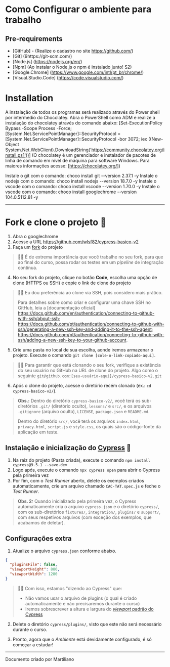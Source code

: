 # Como Configurar o ambiente para trabalho

## Pre-requirements

- [GitHub] - (Realize o cadastro no site https://github.com/)
- [Git] (9https://git-scm.com/)
- [Node.js] (https://nodejs.org/en/)
- [Npm] (Ao instalar o Node.js o npm é instalado junto! S2)
- [Google.Chrome] (https://www.google.com/intl/pt_br/chrome/) 
- [Visual.Studio.Code] (https://code.visualstudio.com/) 

# Installation

A instalação de todos os programas será realizado através do Power shell por intermedio do Chocolatey. Abra o PowerShell como ADM e realize a instalação do chocolatey através do comando abaixo:
[Set-ExecutionPolicy Bypass -Scope Process -Force; [System.Net.ServicePointManager]::SecurityProtocol = [System.Net.ServicePointManager]::SecurityProtocol -bor 3072; iex ((New-Object System.Net.WebClient).DownloadString('https://community.chocolatey.org/install.ps1'))] 
(O chocolatey é um gerenciador e instalador de pacotes de linha de comando em nível de máquina para software Windows. Para maiores informações acesse: [https://chocolatey.org/])

Instale o git com o comando: choco install git --version 2.37.1 -y
Instale o nodejs com o comando: choco install nodejs --version 18.7.0 -y
Instale o vscode com o comando: choco install vscode --version 1.70.0 -y
Instale o vscode com o comando: choco install googlechrome --version 104.0.5112.81 -y
_____

# Fork e clone o projeto 🐑

1. Abra o googlechrome
2. Acesse a URL https://github.com/wlsf82/cypress-basico-v2
3. Faça um [fork](https://docs.github.com/en/get-started/quickstart/fork-a-repo) do projeto

> 👨‍🏫 É de extrema importância que você trabalhe no seu fork, para que ao final do curso, possa rodar os testes em um _pipeline_ de integração contínua.

4. No seu fork do projeto, clique no botão **Code**, escolha uma opção de clone (HTTPS ou SSH) e copie o link de clone do projeto

> 👨‍🏫 Eu dou preferência ao clone via SSH, pois considero mais prático.
>
> Para detalhes sobre como criar e configurar uma chave SSH no GitHub, leia a [documentação oficial]
https://docs.github.com/en/authentication/connecting-to-github-with-ssh/about-ssh;
https://docs.github.com/pt/authentication/connecting-to-github-with-ssh/generating-a-new-ssh-key-and-adding-it-to-the-ssh-agent;
https://docs.github.com/pt/authentication/connecting-to-github-with-ssh/adding-a-new-ssh-key-to-your-github-account.

5. Crie uma pasta no local de sua escolha, aonde iremos armazenar o projeto.  Execute o comando `git clone [cole-o-link-copiado-aqui]`.

> 👨‍🏫 Para garantir que está clonando o seu fork, verifique a existência do seu usuário no GitHub na URL de clone do projeto. Algo como o seguinte `git@github.com:[seu-usuário-aqui]/cypress-basico-v2.git`

6. Após o clone do projeto, acesse o diretório recém clonado (ex.: `cd cypress-basico-v2/`).

> **Obs.:** Dentro do diretório `cypress-basico-v2/`, você terá os sub-diretórios `.git/` (diretório oculto), `lessons/` e `src/`, e os arquivos `.gitignore` (arquivo oculto), `LICENSE`, `package.json` e `README.md`.
>
> Dentro do diretório `src/`, você terá os arquivos `index.html`, `privacy.html`, `script.js` e `style.css`, os quais são o código-fonte da aplicação em teste.

## Instalação e inicialização do [Cypress](https://cypress.io) 🌲

1. Na raiz do projeto (Pasta criada), execute o comando `npm install cypress@9.5.1 --save-dev`
2. Logo após, execute o comando `npx cypress open` para abrir o Cypress pela primeira vez
3. Por fim, com o _Test Runner_ aberto, delete os exemplos criados automaticamente, crie um arquivo chamado `CAC-TAT.spec.js` e feche o _Test Runner_.

> **Obs. 2:** Quando inicializado pela primeira vez, o Cypress automaticamente cria o arquivo `cypress.json` e o diretório `cypress/`, com os sub-diretórios `fixtures/`, `integration/`, `plugins/` e `support/`, com seus respetivos arquivos (com exceção dos exemplos, que acabamos de deletar).

## Configurações extra

1. Atualize o arquivo `cypress.json` conforme abaixo.

```json
{
  "pluginsFile": false,
  "viewportHeight": 880,
  "viewportWidth": 1280
}
```

> 👨‍🏫 Com isso, estamos "dizendo ao Cypress" que:
>
> - Não vamos usar o arquivo de plugins (o qual é criado automaticamente e não precisaremos durante  o curso)
> - Iremos sobrescrever a altura e largura do [_viewport_ padrão do Cypress](https://docs.cypress.io/api/commands/viewport#Defaults)

2. Delete o diretório `cypress/plugins/`, visto que este não será necessário durante o curso.

3. Pronto, agora que o _Ambiente_ está devidamente configurado, é só começar a estudar!

_____

Documento criado por Martiliano 